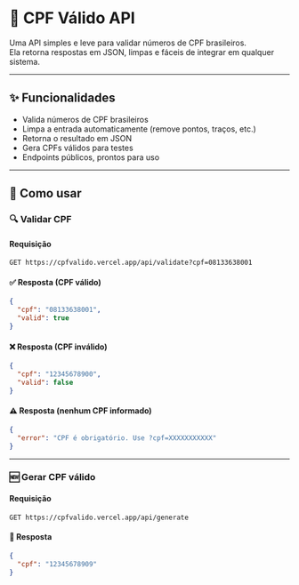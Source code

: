 # 📑 CPF Válido API

Uma API simples e leve para validar números de CPF brasileiros.  
Ela retorna respostas em JSON, limpas e fáceis de integrar em qualquer sistema.

---

## ✨ Funcionalidades

- Valida números de CPF brasileiros  
- Limpa a entrada automaticamente (remove pontos, traços, etc.)  
- Retorna o resultado em JSON  
- Gera CPFs válidos para testes  
- Endpoints públicos, prontos para uso  

---

## 🚀 Como usar

### 🔍 Validar CPF

#### Requisição
```http
GET https://cpfvalido.vercel.app/api/validate?cpf=08133638001
```

#### ✅ Resposta (CPF válido)
```json
{
  "cpf": "08133638001",
  "valid": true
}
```

#### ❌ Resposta (CPF inválido)
```json
{
  "cpf": "12345678900",
  "valid": false
}
```

#### ⚠️ Resposta (nenhum CPF informado)
```json
{
  "error": "CPF é obrigatório. Use ?cpf=XXXXXXXXXXX"
}
```

---

### 🆕 Gerar CPF válido

#### Requisição
```http
GET https://cpfvalido.vercel.app/api/generate
```

#### 🔄 Resposta
```json
{
  "cpf": "12345678909"
}
```
